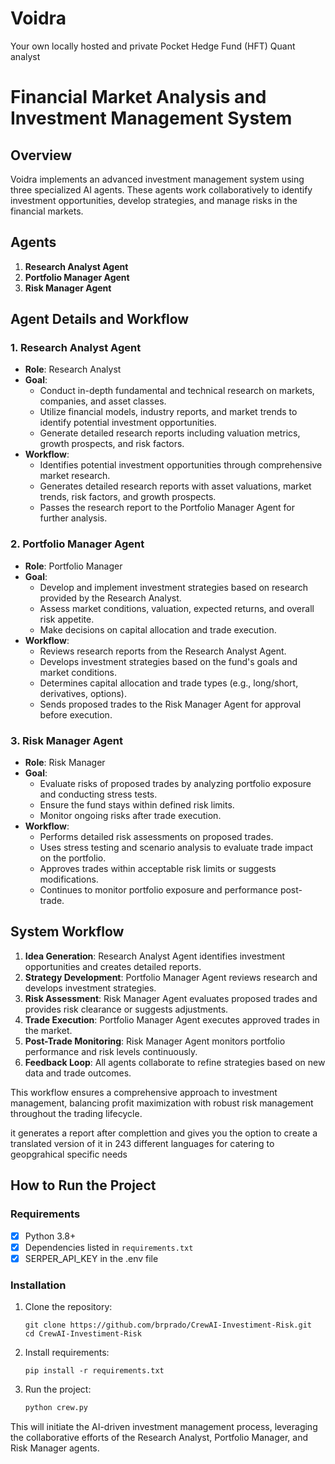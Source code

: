# Voidra
Your own locally hosted and private Pocket Hedge Fund (HFT) Quant analyst 


# Financial Market Analysis and Investment Management System

## Overview

Voidra implements an advanced investment management system using three specialized AI agents. These agents work collaboratively to identify investment opportunities, develop strategies, and manage risks in the financial markets.

## Agents

1. **Research Analyst Agent**
2. **Portfolio Manager Agent**
3. **Risk Manager Agent**

## Agent Details and Workflow

### 1. Research Analyst Agent

- **Role**: Research Analyst
- **Goal**:
  - Conduct in-depth fundamental and technical research on markets, companies, and asset classes.
  - Utilize financial models, industry reports, and market trends to identify potential investment opportunities.
  - Generate detailed research reports including valuation metrics, growth prospects, and risk factors.
- **Workflow**:
  - Identifies potential investment opportunities through comprehensive market research.
  - Generates detailed research reports with asset valuations, market trends, risk factors, and growth prospects.
  - Passes the research report to the Portfolio Manager Agent for further analysis.

### 2. Portfolio Manager Agent

- **Role**: Portfolio Manager
- **Goal**:
  - Develop and implement investment strategies based on research provided by the Research Analyst.
  - Assess market conditions, valuation, expected returns, and overall risk appetite.
  - Make decisions on capital allocation and trade execution.
- **Workflow**:
  - Reviews research reports from the Research Analyst Agent.
  - Develops investment strategies based on the fund's goals and market conditions.
  - Determines capital allocation and trade types (e.g., long/short, derivatives, options).
  - Sends proposed trades to the Risk Manager Agent for approval before execution.

### 3. Risk Manager Agent

- **Role**: Risk Manager
- **Goal**:
  - Evaluate risks of proposed trades by analyzing portfolio exposure and conducting stress tests.
  - Ensure the fund stays within defined risk limits.
  - Monitor ongoing risks after trade execution.
- **Workflow**:
  - Performs detailed risk assessments on proposed trades.
  - Uses stress testing and scenario analysis to evaluate trade impact on the portfolio.
  - Approves trades within acceptable risk limits or suggests modifications.
  - Continues to monitor portfolio exposure and performance post-trade.

## System Workflow

1. **Idea Generation**: Research Analyst Agent identifies investment opportunities and creates detailed reports.
2. **Strategy Development**: Portfolio Manager Agent reviews research and develops investment strategies.
3. **Risk Assessment**: Risk Manager Agent evaluates proposed trades and provides risk clearance or suggests adjustments.
4. **Trade Execution**: Portfolio Manager Agent executes approved trades in the market.
5. **Post-Trade Monitoring**: Risk Manager Agent monitors portfolio performance and risk levels continuously.
6. **Feedback Loop**: All agents collaborate to refine strategies based on new data and trade outcomes.

This workflow ensures a comprehensive approach to investment management, balancing profit maximization with robust risk management throughout the trading lifecycle.

it generates a report after complettion and gives you the option to create a translated version of it in 243 different languages for catering to geopgrahical specific needs 

## How to Run the Project

### Requirements

- [X] Python 3.8+
- [X] Dependencies listed in `requirements.txt`
- [X] SERPER_API_KEY in the .env file

### Installation

1. Clone the repository:

   ```
   git clone https://github.com/brprado/CrewAI-Investiment-Risk.git
   cd CrewAI-Investiment-Risk
   ```

2. Install requirements:

   ```
   pip install -r requirements.txt
   ```

3. Run the project:

   ```python
   python crew.py
   ```

This will initiate the AI-driven investment management process, leveraging the collaborative efforts of the Research Analyst, Portfolio Manager, and Risk Manager agents.
